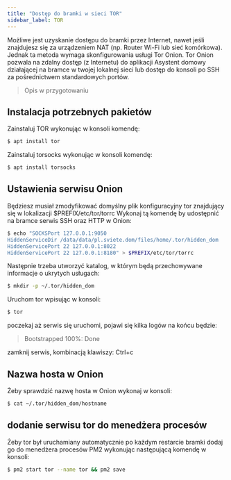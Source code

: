 ```yaml
---
title: "Dostęp do bramki w sieci TOR"
sidebar_label: TOR
---
```


Możliwe jest uzyskanie dostępu do bramki przez Internet, nawet jeśli znajdujesz się za urządzeniem NAT (np. Router Wi-Fi lub sieć komórkowa).
Jednak ta metoda wymaga skonfigurowania usługi Tor Onion. Tor Onion pozwala na zdalny dostęp (z Internetu) do aplikacji Asystent domowy działającej na bramce w twojej lokalnej sieci lub dostęp do konsoli po SSH za pośrednictwem standardowych portów.


> Opis w przygotowaniu

## Instalacja potrzebnych pakietów

Zainstaluj TOR wykonując w konsoli komendę:

```bash
$ apt install tor
```

Zainstaluj torsocks wykonując w konsoli komendę:

```bash
$ apt install torsocks
```


## Ustawienia serwisu Onion

Będziesz musiał zmodyfikować domyślny plik konfiguracyjny tor znajdujący się w lokalizacji $PREFIX/etc/tor/torrc
Wykonaj tą komendę by udostępnić na bramce serwis SSH oraz HTTP w Onion:

```bash
$ echo "SOCKSPort 127.0.0.1:9050
HiddenServiceDir /data/data/pl.sviete.dom/files/home/.tor/hidden_dom
HiddenServicePort 22 127.0.0.1:8022
HiddenServicePort 22 127.0.0.1:8180" > $PREFIX/etc/tor/torrc
```


Następnie trzeba utworzyć katalog, w którym będą przechowywane informacje o ukrytych usługach:

```bash
$ mkdir -p ~/.tor/hidden_dom
```

Uruchom tor wpisując w konsoli:
```bash
$ tor
```

poczekaj aż serwis się uruchomi, pojawi się kilka logów na końcu będzie:

> Bootstrapped 100%: Done

zamknij serwis, kombinacją klawiszy: Ctrl+c


## Nazwa hosta w Onion

Żeby sprawdzić nazwę hosta w Onion wykonaj w konsoli:

```bash
$ cat ~/.tor/hidden_dom/hostname
```


## dodanie serwisu tor do menedżera procesów

Żeby tor był uruchamiany automatycznie po każdym restarcie bramki dodaj go do menedżera procesów PM2 wykonując następującą komendę w konsoli:

```bash
$ pm2 start tor --name tor && pm2 save
```
